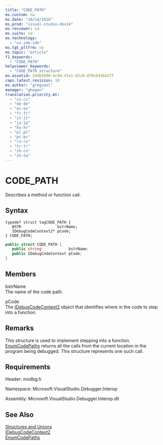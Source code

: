 ```yaml
---
title: "CODE_PATH"
ms.custom: na
ms.date: "10/14/2016"
ms.prod: "visual-studio-dev14"
ms.reviewer: na
ms.suite: na
ms.technology: 
  - "vs-ide-sdk"
ms.tgt_pltfrm: na
ms.topic: "article"
f1_keywords: 
  - "CODE_PATH"
helpviewer_keywords: 
  - "CODE_PATH structure"
ms.assetid: 2d4b2890-4c9d-47e1-83c0-df9c6436427f
caps.latest.revision: 10
ms.author: "gregvanl"
manager: "ghogen"
translation.priority.mt: 
  - "cs-cz"
  - "de-de"
  - "es-es"
  - "fr-fr"
  - "it-it"
  - "ja-jp"
  - "ko-kr"
  - "pl-pl"
  - "pt-br"
  - "ru-ru"
  - "tr-tr"
  - "zh-cn"
  - "zh-tw"
---
```

# CODE_PATH
Describes a method or function call.  
  
## Syntax  
  
```cpp#  
typedef struct tagCODE_PATH {   
   BSTR                bstrName;  
   IDebugCodeContext2* pCode;  
} CODE_PATH;  
```  
  
```c#  
public struct CODE_PATH {  
   public string            bstrName;  
   public IDebugCodeContext pCode;  
}  
```  
  
## Members  
 bstrName  
 The name of the code path.  
  
 pCode  
 The [IDebugCodeContext2](../extensibility/idebugcodecontext2.md) object that identifies where in the code to step into a function.  
  
## Remarks  
 This structure is used to implement stepping into a function. [EnumCodePaths](../extensibility/idebugprogram2--enumcodepaths.md) returns all the calls from the current location in the program being debugged. This structure represents one such call.  
  
## Requirements  
 Header: msdbg.h  
  
 Namespace: Microsoft.VisualStudio.Debugger.Interop  
  
 Assembly: Microsoft.VisualStudio.Debugger.Interop.dll  
  
## See Also  
 [Structures and Unions](../extensibility/structures-and-unions.md)   
 [IDebugCodeContext2](../extensibility/idebugcodecontext2.md)   
 [EnumCodePaths](../extensibility/idebugprogram2--enumcodepaths.md)